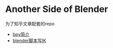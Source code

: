 # Another Side of Blender

为了知乎文章配套的repo

- [bpy简介](https://zhuanlan.zhihu.com/p/702821017)
- [blender脚本写IK](https://zhuanlan.zhihu.com/p/702879568)

